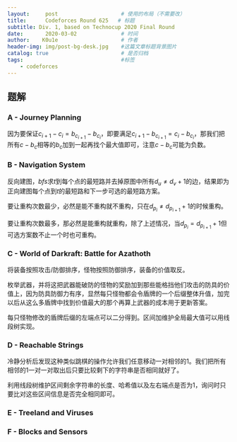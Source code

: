```yaml
---
layout:     post   				    # 使用的布局（不需要改）
title:      Codeforces Round 625   # 标题 
subtitle: Div. 1, based on Technocup 2020 Final Round
date:       2020-03-02 				# 时间
author:    K0u1e					# 作者
header-img: img/post-bg-desk.jpg 	#这篇文章标题背景图片
catalog: true 						# 是否归档
tags:								#标签
    - codeforces
---
```


## 题解

### A - Journey Planning

因为要保证$c_{i+1}-c_i=b_{c_{i+1}}-b_{c_i}$，即要满足$c_{i+1}-b_{c_{i+1}}=c_i-b_{c_i}$，那我们把所有$c-b_c$相等的$b_c$加到一起再找个最大值即可，注意$c-b_c$可能为负数。

### B - Navigation System

反向建图，$bfs$求$t$到每个点的最短路并去掉原图中所有$d_u \ne d_v+1$的边，结果即为正向建图每个点到$t$的最短路和下一步可选的最短路方案。

要让重构次数最少，必然是能不重构就不重构，只在$d_{p_i}\ne d_{p_{i+1}}+1$的时候重构。

要让重构次数最多，那必然是能重构就重构，除了上述情况，当$d_{p_i}=d_{p_{i+1}}+1$但可选方案数不止一个时也可重构。

### C -  World of Darkraft: Battle for Azathoth

将装备按照攻击/防御排序，怪物按照防御排序，装备的价值取反。

枚举武器，并将这把武器能破防的怪物的奖励加到那些能格挡他们攻击的防具的价值上，因为防具防御力有序，显然每只怪物都会令盾牌的一个后缀整体升值，加完以后从这么多盾牌中找到价值最大的那个再算上武器的成本用于更新答案。

每只怪物修改的盾牌后缀的左端点可以二分得到。区间加维护全局最大值可以用线段树实现。

### D -  Reachable Strings

冷静分析后发现这种类似跳棋的操作允许我们任意移动一对相邻的$1$。我们把所有相邻的$1$一对一对取出后只要比较剩下的字符串是否相同就好了。

利用线段树维护区间剩余字符串的长度、哈希值以及左右端点是否为$1$，询问时只要比对这些区间信息是否完全相同即可。

### E -  Treeland and Viruses

### F - Blocks and Sensors

